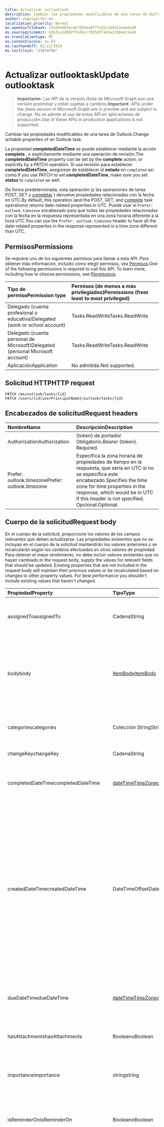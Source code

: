 ```yaml
---
title: Actualizar outlooktask
description: Cambiar las propiedades modificables de una tarea de Outlook.
author: angelgolfer-ms
localization_priority: Normal
ms.openlocfilehash: 13426446fec4e7d33ea0f7fe35cd28d12e4e61d0
ms.sourcegitcommit: d2b3ca32602ffa76cc7925d7f4d1e2258e611ea5
ms.translationtype: MT
ms.contentlocale: es-ES
ms.lasthandoff: 01/11/2019
ms.locfileid: "27874756"
---
```

# <a name="update-outlooktask"></a><span data-ttu-id="4dd69-103">Actualizar outlooktask</span><span class="sxs-lookup"><span data-stu-id="4dd69-103">Update outlooktask</span></span>

> <span data-ttu-id="4dd69-104">**Importante:** Las API de la versión /beta de Microsoft Graph son una versión preliminar y están sujetas a cambios.</span><span class="sxs-lookup"><span data-stu-id="4dd69-104">**Important:** APIs under the /beta version in Microsoft Graph are in preview and are subject to change.</span></span> <span data-ttu-id="4dd69-105">No se admite el uso de estas API en aplicaciones de producción.</span><span class="sxs-lookup"><span data-stu-id="4dd69-105">Use of these APIs in production applications is not supported.</span></span>

<span data-ttu-id="4dd69-106">Cambiar las propiedades modificables de una tarea de Outlook.</span><span class="sxs-lookup"><span data-stu-id="4dd69-106">Change writable properties of an Outlook task.</span></span>

<span data-ttu-id="4dd69-107">La propiedad **completedDateTime** se puede establecer mediante la acción **completa** , o explícitamente mediante una operación de revisión.</span><span class="sxs-lookup"><span data-stu-id="4dd69-107">The **completedDateTime** property can be set by the **complete** action, or explicitly by a PATCH operation.</span></span> <span data-ttu-id="4dd69-108">Si usa revisión para establecer **completedDateTime**, asegúrese de establecer el **estado** en `completed` así como.</span><span class="sxs-lookup"><span data-stu-id="4dd69-108">If you use PATCH to set **completedDateTime**, make sure you set **status** to `completed` as well.</span></span>

<span data-ttu-id="4dd69-109">De forma predeterminada, esta operación (y las operaciones de tarea POST, GET y [completar](../api/outlooktask-complete.md) ) devuelve propiedades relacionadas con la fecha en UTC.</span><span class="sxs-lookup"><span data-stu-id="4dd69-109">By default, this operation (and the POST, GET, and [complete](../api/outlooktask-complete.md) task operations) returns date-related properties in UTC.</span></span> <span data-ttu-id="4dd69-110">Puede usar el `Prefer: outlook.timezone` encabezado para que todas las propiedades relacionadas con la fecha en la respuesta representada en una zona horaria diferente a la hora UTC.</span><span class="sxs-lookup"><span data-stu-id="4dd69-110">You can use the `Prefer: outlook.timezone` header to have all the date-related properties in the response represented in a time zone different than UTC.</span></span>

## <a name="permissions"></a><span data-ttu-id="4dd69-111">Permisos</span><span class="sxs-lookup"><span data-stu-id="4dd69-111">Permissions</span></span>

<span data-ttu-id="4dd69-p104">Se requiere uno de los siguientes permisos para llamar a esta API. Para obtener más información, incluido cómo elegir permisos, vea [Permisos](/graph/permissions-reference).</span><span class="sxs-lookup"><span data-stu-id="4dd69-p104">One of the following permissions is required to call this API. To learn more, including how to choose permissions, see [Permissions](/graph/permissions-reference).</span></span>

|<span data-ttu-id="4dd69-114">Tipo de permiso</span><span class="sxs-lookup"><span data-stu-id="4dd69-114">Permission type</span></span>      | <span data-ttu-id="4dd69-115">Permisos (de menos a más privilegiados)</span><span class="sxs-lookup"><span data-stu-id="4dd69-115">Permissions (from least to most privileged)</span></span>              |
|:--------------------|:---------------------------------------------------------|
|<span data-ttu-id="4dd69-116">Delegado (cuenta profesional o educativa)</span><span class="sxs-lookup"><span data-stu-id="4dd69-116">Delegated (work or school account)</span></span> | <span data-ttu-id="4dd69-117">Tasks.ReadWrite</span><span class="sxs-lookup"><span data-stu-id="4dd69-117">Tasks.ReadWrite</span></span>    |
|<span data-ttu-id="4dd69-118">Delegado (cuenta personal de Microsoft)</span><span class="sxs-lookup"><span data-stu-id="4dd69-118">Delegated (personal Microsoft account)</span></span> | <span data-ttu-id="4dd69-119">Tasks.ReadWrite</span><span class="sxs-lookup"><span data-stu-id="4dd69-119">Tasks.ReadWrite</span></span>    |
|<span data-ttu-id="4dd69-120">Aplicación</span><span class="sxs-lookup"><span data-stu-id="4dd69-120">Application</span></span> | <span data-ttu-id="4dd69-121">No admitida.</span><span class="sxs-lookup"><span data-stu-id="4dd69-121">Not supported.</span></span> |

## <a name="http-request"></a><span data-ttu-id="4dd69-122">Solicitud HTTP</span><span class="sxs-lookup"><span data-stu-id="4dd69-122">HTTP request</span></span>

<!-- { "blockType": "ignored" } -->

```http
PATCH /me/outlook/tasks/{id}
PATCH /users/{id|userPrincipalName}/outlook/tasks/{id}
```

## <a name="request-headers"></a><span data-ttu-id="4dd69-123">Encabezados de solicitud</span><span class="sxs-lookup"><span data-stu-id="4dd69-123">Request headers</span></span>

| <span data-ttu-id="4dd69-124">Nombre</span><span class="sxs-lookup"><span data-stu-id="4dd69-124">Name</span></span>       | <span data-ttu-id="4dd69-125">Descripción</span><span class="sxs-lookup"><span data-stu-id="4dd69-125">Description</span></span>|
|:-----------|:-----------|
| <span data-ttu-id="4dd69-126">Authorization</span><span class="sxs-lookup"><span data-stu-id="4dd69-126">Authorization</span></span>  | <span data-ttu-id="4dd69-p105">{token} de portador. Obligatorio.</span><span class="sxs-lookup"><span data-stu-id="4dd69-p105">Bearer {token}. Required.</span></span> |
| <span data-ttu-id="4dd69-129">Prefer: outlook.timezone</span><span class="sxs-lookup"><span data-stu-id="4dd69-129">Prefer: outlook.timezone</span></span> | <span data-ttu-id="4dd69-130">Especifica la zona horaria de propiedades de tiempo en la respuesta, que sería en UTC si no se especifica este encabezado.</span><span class="sxs-lookup"><span data-stu-id="4dd69-130">Specifies the time zone for time properties in the response, which would be in UTC if this header is not specified.</span></span> <span data-ttu-id="4dd69-131">Opcional.</span><span class="sxs-lookup"><span data-stu-id="4dd69-131">Optional.</span></span>|

## <a name="request-body"></a><span data-ttu-id="4dd69-132">Cuerpo de la solicitud</span><span class="sxs-lookup"><span data-stu-id="4dd69-132">Request body</span></span>

<span data-ttu-id="4dd69-p107">En el cuerpo de la solicitud, proporcione los valores de los campos relevantes que deben actualizarse. Las propiedades existentes que no se incluyan en el cuerpo de la solicitud mantendrán los valores anteriores o se recalcularán según los cambios efectuados en otros valores de propiedad. Para obtener el mejor rendimiento, no debe incluir valores existentes que no hayan cambiado.</span><span class="sxs-lookup"><span data-stu-id="4dd69-p107">In the request body, supply the values for relevant fields that should be updated. Existing properties that are not included in the request body will maintain their previous values or be recalculated based on changes to other property values. For best performance you shouldn't include existing values that haven't changed.</span></span>

| <span data-ttu-id="4dd69-136">Propiedad</span><span class="sxs-lookup"><span data-stu-id="4dd69-136">Property</span></span> | <span data-ttu-id="4dd69-137">Tipo</span><span class="sxs-lookup"><span data-stu-id="4dd69-137">Type</span></span> | <span data-ttu-id="4dd69-138">Description</span><span class="sxs-lookup"><span data-stu-id="4dd69-138">Description</span></span> |
|:---------------|:--------|:----------|
|<span data-ttu-id="4dd69-139">assignedTo</span><span class="sxs-lookup"><span data-stu-id="4dd69-139">assignedTo</span></span>|<span data-ttu-id="4dd69-140">Cadena</span><span class="sxs-lookup"><span data-stu-id="4dd69-140">String</span></span>|<span data-ttu-id="4dd69-141">El nombre de la persona que se le ha asignado la tarea.</span><span class="sxs-lookup"><span data-stu-id="4dd69-141">The name of the person who has been assigned the task.</span></span>|
|<span data-ttu-id="4dd69-142">body</span><span class="sxs-lookup"><span data-stu-id="4dd69-142">body</span></span>|[<span data-ttu-id="4dd69-143">itemBody</span><span class="sxs-lookup"><span data-stu-id="4dd69-143">itemBody</span></span>](../resources/itembody.md)|<span data-ttu-id="4dd69-144">El cuerpo de la tarea que normalmente contiene información acerca de la tarea.</span><span class="sxs-lookup"><span data-stu-id="4dd69-144">The task body that typically contains information about the task.</span></span> <span data-ttu-id="4dd69-145">Tenga en cuenta que sólo el tipo HTML es compatible.</span><span class="sxs-lookup"><span data-stu-id="4dd69-145">Note that only HTML type is supported.</span></span>|
|<span data-ttu-id="4dd69-146">categories</span><span class="sxs-lookup"><span data-stu-id="4dd69-146">categories</span></span>|<span data-ttu-id="4dd69-147">Colección String</span><span class="sxs-lookup"><span data-stu-id="4dd69-147">String collection</span></span>|<span data-ttu-id="4dd69-148">Las categorías asociadas con la tarea.</span><span class="sxs-lookup"><span data-stu-id="4dd69-148">The categories associated with the task.</span></span>|
|<span data-ttu-id="4dd69-149">changeKey</span><span class="sxs-lookup"><span data-stu-id="4dd69-149">changeKey</span></span>|<span data-ttu-id="4dd69-150">Cadena</span><span class="sxs-lookup"><span data-stu-id="4dd69-150">String</span></span>|<span data-ttu-id="4dd69-151">La versión de la tarea.</span><span class="sxs-lookup"><span data-stu-id="4dd69-151">The version of the task.</span></span>|
|<span data-ttu-id="4dd69-152">completedDateTime</span><span class="sxs-lookup"><span data-stu-id="4dd69-152">completedDateTime</span></span>|[<span data-ttu-id="4dd69-153">dateTimeTimeZone</span><span class="sxs-lookup"><span data-stu-id="4dd69-153">dateTimeTimeZone</span></span>](../resources/datetimetimezone.md)|<span data-ttu-id="4dd69-154">La fecha en la zona horaria especificada que se ha finalizado la tarea.</span><span class="sxs-lookup"><span data-stu-id="4dd69-154">The date in the specified time zone that the task was finished.</span></span>|
|<span data-ttu-id="4dd69-155">createdDateTime</span><span class="sxs-lookup"><span data-stu-id="4dd69-155">createdDateTime</span></span>|<span data-ttu-id="4dd69-156">DateTimeOffset</span><span class="sxs-lookup"><span data-stu-id="4dd69-156">DateTimeOffset</span></span>|<span data-ttu-id="4dd69-157">La fecha y la hora cuando se creó la tarea.</span><span class="sxs-lookup"><span data-stu-id="4dd69-157">The date and time when the task was created.</span></span> <span data-ttu-id="4dd69-158">De forma predeterminada, está en UTC.</span><span class="sxs-lookup"><span data-stu-id="4dd69-158">By default, it is in UTC.</span></span> <span data-ttu-id="4dd69-159">Puede proporcionar una zona horaria personalizada en el encabezado de solicitud.</span><span class="sxs-lookup"><span data-stu-id="4dd69-159">You can provide a custom time zone in the request header.</span></span> <span data-ttu-id="4dd69-160">El valor de la propiedad usa formato ISO 8601.</span><span class="sxs-lookup"><span data-stu-id="4dd69-160">The property value uses ISO 8601 format.</span></span> <span data-ttu-id="4dd69-161">Por ejemplo, medianoche en la zona horaria UTC del 1 de enero de 2014 sería así: `'2014-01-01T00:00:00Z'`.</span><span class="sxs-lookup"><span data-stu-id="4dd69-161">For example, midnight UTC on Jan 1, 2014 would look like this: `'2014-01-01T00:00:00Z'`.</span></span>|
|<span data-ttu-id="4dd69-162">dueDateTime</span><span class="sxs-lookup"><span data-stu-id="4dd69-162">dueDateTime</span></span>|[<span data-ttu-id="4dd69-163">dateTimeTimeZone</span><span class="sxs-lookup"><span data-stu-id="4dd69-163">dateTimeTimeZone</span></span>](../resources/datetimetimezone.md)|<span data-ttu-id="4dd69-164">La fecha en la zona horaria especificada que se va finalizado la tarea.</span><span class="sxs-lookup"><span data-stu-id="4dd69-164">The date in the specified time zone that the task is to be finished.</span></span>|
|<span data-ttu-id="4dd69-165">hasAttachments</span><span class="sxs-lookup"><span data-stu-id="4dd69-165">hasAttachments</span></span>|<span data-ttu-id="4dd69-166">Booleano</span><span class="sxs-lookup"><span data-stu-id="4dd69-166">Boolean</span></span>|<span data-ttu-id="4dd69-167">Se establece en true si la tarea tiene datos adjuntos.</span><span class="sxs-lookup"><span data-stu-id="4dd69-167">Set to true if the task has attachments.</span></span>|
|<span data-ttu-id="4dd69-168">importance</span><span class="sxs-lookup"><span data-stu-id="4dd69-168">importance</span></span>|<span data-ttu-id="4dd69-169">string</span><span class="sxs-lookup"><span data-stu-id="4dd69-169">string</span></span>|<span data-ttu-id="4dd69-170">Importancia del evento.</span><span class="sxs-lookup"><span data-stu-id="4dd69-170">The importance of the event.</span></span> <span data-ttu-id="4dd69-171">Los valores posibles son: `low`, `normal` y `high`.</span><span class="sxs-lookup"><span data-stu-id="4dd69-171">Possible values are: `low`, `normal`, `high`.</span></span>|
|<span data-ttu-id="4dd69-172">isReminderOn</span><span class="sxs-lookup"><span data-stu-id="4dd69-172">isReminderOn</span></span>|<span data-ttu-id="4dd69-173">Booleano</span><span class="sxs-lookup"><span data-stu-id="4dd69-173">Boolean</span></span>|<span data-ttu-id="4dd69-174">Se establece en true si se establece una alerta para recordarle al usuario de la tarea.</span><span class="sxs-lookup"><span data-stu-id="4dd69-174">Set to true if an alert is set to remind the user of the task.</span></span>|
|<span data-ttu-id="4dd69-175">lastModifiedDateTime</span><span class="sxs-lookup"><span data-stu-id="4dd69-175">lastModifiedDateTime</span></span>|<span data-ttu-id="4dd69-176">DateTimeOffset</span><span class="sxs-lookup"><span data-stu-id="4dd69-176">DateTimeOffset</span></span>|<span data-ttu-id="4dd69-177">La fecha y hora de última modificación de la tarea.</span><span class="sxs-lookup"><span data-stu-id="4dd69-177">The date and time when the task was last modified.</span></span> <span data-ttu-id="4dd69-178">De forma predeterminada, está en UTC.</span><span class="sxs-lookup"><span data-stu-id="4dd69-178">By default, it is in UTC.</span></span> <span data-ttu-id="4dd69-179">Puede proporcionar una zona horaria personalizada en el encabezado de solicitud.</span><span class="sxs-lookup"><span data-stu-id="4dd69-179">You can provide a custom time zone in the request header.</span></span> <span data-ttu-id="4dd69-180">El valor de la propiedad utiliza el formato ISO 8601 y está siempre en hora UTC.</span><span class="sxs-lookup"><span data-stu-id="4dd69-180">The property value uses ISO 8601 format and is always in UTC time.</span></span> <span data-ttu-id="4dd69-181">Por ejemplo, medianoche en la zona horaria UTC del 1 de enero de 2014 sería así: `'2014-01-01T00:00:00Z'`.</span><span class="sxs-lookup"><span data-stu-id="4dd69-181">For example, midnight UTC on Jan 1, 2014 would look like this: `'2014-01-01T00:00:00Z'`.</span></span>|
|<span data-ttu-id="4dd69-182">owner</span><span class="sxs-lookup"><span data-stu-id="4dd69-182">owner</span></span>|<span data-ttu-id="4dd69-183">Cadena</span><span class="sxs-lookup"><span data-stu-id="4dd69-183">String</span></span>|<span data-ttu-id="4dd69-184">El nombre de la persona que creó la tarea.</span><span class="sxs-lookup"><span data-stu-id="4dd69-184">The name of the person who created the task.</span></span>|
|<span data-ttu-id="4dd69-185">parentFolderId</span><span class="sxs-lookup"><span data-stu-id="4dd69-185">parentFolderId</span></span>|<span data-ttu-id="4dd69-186">Cadena</span><span class="sxs-lookup"><span data-stu-id="4dd69-186">String</span></span>|<span data-ttu-id="4dd69-187">El identificador único para la carpeta principal de la tarea.</span><span class="sxs-lookup"><span data-stu-id="4dd69-187">The unique identifier for the task's parent folder.</span></span>|
|<span data-ttu-id="4dd69-188">periodicidad</span><span class="sxs-lookup"><span data-stu-id="4dd69-188">recurrence</span></span>|[<span data-ttu-id="4dd69-189">patternedRecurrence</span><span class="sxs-lookup"><span data-stu-id="4dd69-189">patternedRecurrence</span></span>](../resources/patternedrecurrence.md)|<span data-ttu-id="4dd69-190">El patrón de periodicidad de la tarea.</span><span class="sxs-lookup"><span data-stu-id="4dd69-190">The recurrence pattern for the task.</span></span>|
|<span data-ttu-id="4dd69-191">reminderDateTime</span><span class="sxs-lookup"><span data-stu-id="4dd69-191">reminderDateTime</span></span>|[<span data-ttu-id="4dd69-192">dateTimeTimeZone</span><span class="sxs-lookup"><span data-stu-id="4dd69-192">dateTimeTimeZone</span></span>](../resources/datetimetimezone.md)|<span data-ttu-id="4dd69-193">La fecha y hora para un aviso de la tarea que se produzca.</span><span class="sxs-lookup"><span data-stu-id="4dd69-193">The date and time for a reminder alert of the task to occur.</span></span>|
|<span data-ttu-id="4dd69-194">sensitivity</span><span class="sxs-lookup"><span data-stu-id="4dd69-194">sensitivity</span></span>|<span data-ttu-id="4dd69-195">string</span><span class="sxs-lookup"><span data-stu-id="4dd69-195">string</span></span>|<span data-ttu-id="4dd69-196">Indica el nivel de privacidad para la tarea.</span><span class="sxs-lookup"><span data-stu-id="4dd69-196">Indicates the level of privacy for the task.</span></span> <span data-ttu-id="4dd69-197">Los valores posibles son: `normal`, `personal`, `private` y `confidential`.</span><span class="sxs-lookup"><span data-stu-id="4dd69-197">Possible values are: `normal`, `personal`, `private`, `confidential`.</span></span>|
|<span data-ttu-id="4dd69-198">startDateTime</span><span class="sxs-lookup"><span data-stu-id="4dd69-198">startDateTime</span></span>|[<span data-ttu-id="4dd69-199">dateTimeTimeZone</span><span class="sxs-lookup"><span data-stu-id="4dd69-199">dateTimeTimeZone</span></span>](../resources/datetimetimezone.md)|<span data-ttu-id="4dd69-200">La fecha en la zona horaria especificada cuando la tarea que se va a comenzar.</span><span class="sxs-lookup"><span data-stu-id="4dd69-200">The date in the specified time zone when the task is to begin.</span></span>|
|<span data-ttu-id="4dd69-201">status</span><span class="sxs-lookup"><span data-stu-id="4dd69-201">status</span></span>|<span data-ttu-id="4dd69-202">string</span><span class="sxs-lookup"><span data-stu-id="4dd69-202">string</span></span>|<span data-ttu-id="4dd69-203">Indica el estado o el progreso de la tarea.</span><span class="sxs-lookup"><span data-stu-id="4dd69-203">Indicates the state or progress of the task.</span></span> <span data-ttu-id="4dd69-204">Los valores posibles son: `notStarted`, `inProgress`, `completed`, `waitingOnOthers` y `deferred`.</span><span class="sxs-lookup"><span data-stu-id="4dd69-204">Possible values are: `notStarted`, `inProgress`, `completed`, `waitingOnOthers`, `deferred`.</span></span>|
|<span data-ttu-id="4dd69-205">subject</span><span class="sxs-lookup"><span data-stu-id="4dd69-205">subject</span></span>|<span data-ttu-id="4dd69-206">Cadena</span><span class="sxs-lookup"><span data-stu-id="4dd69-206">String</span></span>|<span data-ttu-id="4dd69-207">Una breve descripción o el título de la tarea.</span><span class="sxs-lookup"><span data-stu-id="4dd69-207">A brief description or title of the task.</span></span>|

## <a name="response"></a><span data-ttu-id="4dd69-208">Respuesta</span><span class="sxs-lookup"><span data-stu-id="4dd69-208">Response</span></span>

<span data-ttu-id="4dd69-209">Si tiene éxito, este método devuelve una `200 OK` código de respuesta y actualizada [outlookTask](../resources/outlooktask.md) objeto en el cuerpo de la respuesta.</span><span class="sxs-lookup"><span data-stu-id="4dd69-209">If successful, this method returns a `200 OK` response code and updated [outlookTask](../resources/outlooktask.md) object in the response body.</span></span>

## <a name="example"></a><span data-ttu-id="4dd69-210">Ejemplo</span><span class="sxs-lookup"><span data-stu-id="4dd69-210">Example</span></span>

### <a name="request"></a><span data-ttu-id="4dd69-211">Solicitud</span><span class="sxs-lookup"><span data-stu-id="4dd69-211">Request</span></span>

<span data-ttu-id="4dd69-212">El siguiente ejemplo se modifica la propiedad **dueDateTime** y usa el `Prefer: outlook.timezone` encabezado para especificar expresar las propiedades relacionadas con la fecha en la respuesta en la hora estándar (EST).</span><span class="sxs-lookup"><span data-stu-id="4dd69-212">The following example modifies the **dueDateTime** property and uses the `Prefer: outlook.timezone` header to specify expressing the date-related properties in the response in Eastern Standard Time (EST).</span></span>
<!-- {
  "blockType": "request",
  "name": "update_outlooktask"
}-->

```http
PATCH https://graph.microsoft.com/beta/me/outlook/tasks('AAMkADA1MTHgwAAA=')

Prefer: outlook.timezone="Eastern Standard Time"
Content-type: application/json
Content-length: 76

{
  "dueDateTime":  {
      "dateTime": "2016-05-06T16:00:00",
      "timeZone": "Eastern Standard Time"
  }
}
```

### <a name="response"></a><span data-ttu-id="4dd69-213">Respuesta</span><span class="sxs-lookup"><span data-stu-id="4dd69-213">Response</span></span>

<span data-ttu-id="4dd69-p114">Aquí tiene un ejemplo de la respuesta. Nota: Puede que el objeto de respuesta que aparece aquí se trunque para abreviar. Todas las propiedades se devolverán de una llamada real.</span><span class="sxs-lookup"><span data-stu-id="4dd69-p114">Here is an example of the response. Note: The response object shown here may be truncated for brevity. All of the properties will be returned from an actual call.</span></span>
<!-- {
  "blockType": "response",
  "truncated": true,
  "@odata.type": "microsoft.graph.outlookTask"
} -->

```http
HTTP/1.1 200 OK
Content-type: application/json
Content-length: 376

{
    "id": "AAMkADA1MTHgwAAA=",
    "createdDateTime": "2016-04-22T18:19:18.9526004-04:00",
    "lastModifiedDateTime": "2016-04-22T18:38:20.5541528-04:00",
    "changeKey": "1/KC9Vmu40G3DwB6Lgs7MAAAIW9XXg==",
    "categories": [
    ],
    "assignedTo": null,
    "body": {
        "contentType": "text",
        "content": ""
    },
    "completedDateTime": null,
    "dueDateTime": {
        "dateTime": "2016-05-06T00:00:00.0000000",
        "timeZone": "Eastern Standard Time"
    },
    "hasAttachments":false,
    "importance": "normal",
    "isReminderOn": false,
    "owner": "Administrator",
    "parentFolderId": "AQMkADA1MTIBEgAAAA==",
    "recurrence": null,
    "reminderDateTime": null,
    "sensitivity": "normal",
    "startDateTime": {
        "dateTime": "2016-05-03T00:00:00.0000000",
        "timeZone": "Eastern Standard Time"
    },
    "status": "notStarted",
    "subject": "Shop for children's weekend"

}
```

<!-- uuid: 8fcb5dbc-d5aa-4681-8e31-b001d5168d79
2015-10-25 14:57:30 UTC -->
<!-- {
  "type": "#page.annotation",
  "description": "Update outlooktask",
  "keywords": "",
  "section": "documentation",
  "tocPath": ""
}-->
